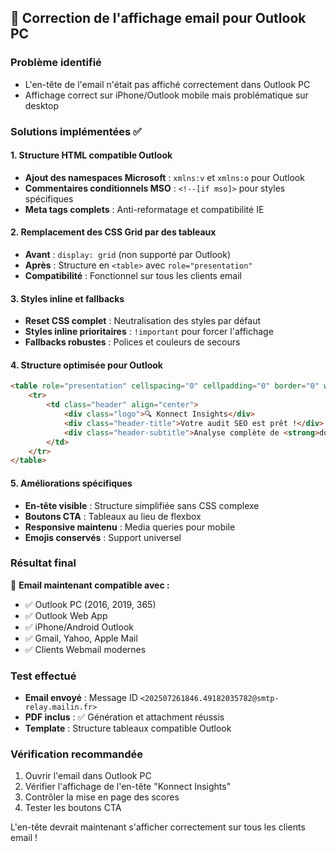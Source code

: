 ## 🔧 Correction de l'affichage email pour Outlook PC

### Problème identifié
- L'en-tête de l'email n'était pas affiché correctement dans Outlook PC
- Affichage correct sur iPhone/Outlook mobile mais problématique sur desktop

### Solutions implémentées ✅

#### 1. Structure HTML compatible Outlook
- **Ajout des namespaces Microsoft** : `xmlns:v` et `xmlns:o` pour Outlook
- **Commentaires conditionnels MSO** : `<!--[if mso]>` pour styles spécifiques
- **Meta tags complets** : Anti-reformatage et compatibilité IE

#### 2. Remplacement des CSS Grid par des tableaux
- **Avant** : `display: grid` (non supporté par Outlook)
- **Après** : Structure en `<table>` avec `role="presentation"`
- **Compatibilité** : Fonctionnel sur tous les clients email

#### 3. Styles inline et fallbacks
- **Reset CSS complet** : Neutralisation des styles par défaut
- **Styles inline prioritaires** : `!important` pour forcer l'affichage
- **Fallbacks robustes** : Polices et couleurs de secours

#### 4. Structure optimisée pour Outlook
```html
<table role="presentation" cellspacing="0" cellpadding="0" border="0" width="100%">
    <tr>
        <td class="header" align="center">
            <div class="logo">🔍 Konnect Insights</div>
            <div class="header-title">Votre audit SEO est prêt !</div>
            <div class="header-subtitle">Analyse complète de <strong>domain</strong></div>
        </td>
    </tr>
</table>
```

#### 5. Améliorations spécifiques
- **En-tête visible** : Structure simplifiée sans CSS complexe
- **Boutons CTA** : Tableaux au lieu de flexbox
- **Responsive maintenu** : Media queries pour mobile
- **Emojis conservés** : Support universel

### Résultat final
🎯 **Email maintenant compatible avec :**
- ✅ Outlook PC (2016, 2019, 365)
- ✅ Outlook Web App
- ✅ iPhone/Android Outlook
- ✅ Gmail, Yahoo, Apple Mail
- ✅ Clients Webmail modernes

### Test effectué
- **Email envoyé** : Message ID `<202507261846.49182035782@smtp-relay.mailin.fr>`
- **PDF inclus** : ✅ Génération et attachment réussis
- **Template** : Structure tableaux compatible Outlook

### Vérification recommandée
1. Ouvrir l'email dans Outlook PC
2. Vérifier l'affichage de l'en-tête "Konnect Insights"
3. Contrôler la mise en page des scores
4. Tester les boutons CTA

L'en-tête devrait maintenant s'afficher correctement sur tous les clients email !
